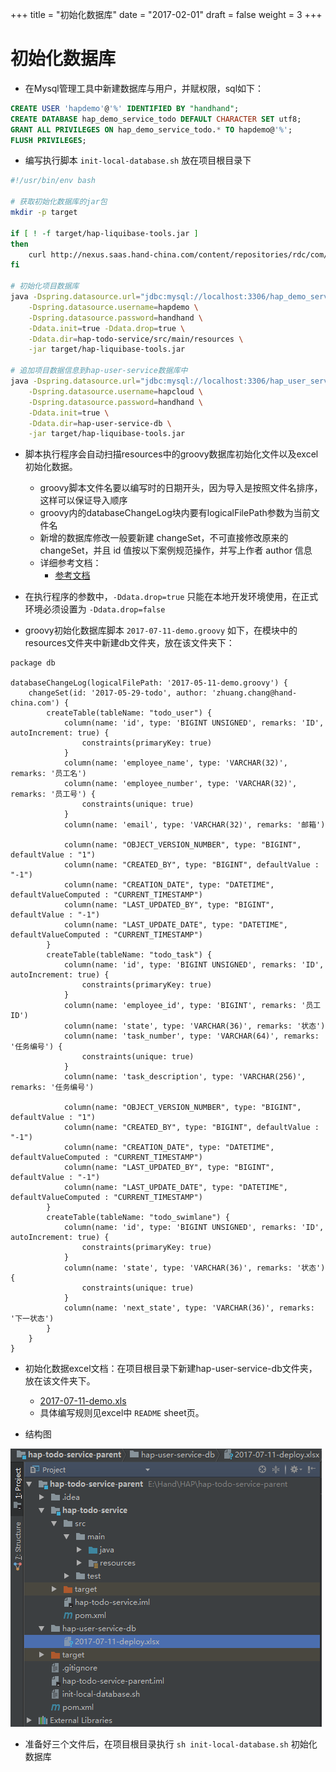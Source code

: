 +++
title = "初始化数据库"
date = "2017-02-01"
draft = false
weight = 3
+++

# 初始化数据库

- 在Mysql管理工具中新建数据库与用户，并赋权限，sql如下：

```sql
CREATE USER 'hapdemo'@'%' IDENTIFIED BY "handhand";
CREATE DATABASE hap_demo_service_todo DEFAULT CHARACTER SET utf8;
GRANT ALL PRIVILEGES ON hap_demo_service_todo.* TO hapdemo@'%';
FLUSH PRIVILEGES;
```

- 编写执行脚本 `init-local-database.sh` 放在项目根目录下

```bash
#!/usr/bin/env bash

# 获取初始化数据库的jar包
mkdir -p target

if [ ! -f target/hap-liquibase-tools.jar ]
then
    curl http://nexus.saas.hand-china.com/content/repositories/rdc/com/hand/hap/cloud/hap-liquibase-tools/1.0/hap-liquibase-tools-1.0.jar -o target/hap-liquibase-tools.jar
fi

# 初始化项目数据库
java -Dspring.datasource.url="jdbc:mysql://localhost:3306/hap_demo_service_todo?useUnicode=true&characterEncoding=utf-8&useSSL=false" \
    -Dspring.datasource.username=hapdemo \
    -Dspring.datasource.password=handhand \
    -Ddata.init=true -Ddata.drop=true \
    -Ddata.dir=hap-todo-service/src/main/resources \
    -jar target/hap-liquibase-tools.jar

# 追加项目数据信息到hap-user-service数据库中
java -Dspring.datasource.url="jdbc:mysql://localhost:3306/hap_user_service?useUnicode=true&characterEncoding=utf-8&useSSL=false" \
    -Dspring.datasource.username=hapcloud \
    -Dspring.datasource.password=handhand \
    -Ddata.init=true \
    -Ddata.dir=hap-user-service-db \
    -jar target/hap-liquibase-tools.jar
```

- 脚本执行程序会自动扫描resources中的groovy数据库初始化文件以及excel初始化数据。
    * groovy脚本文件名要以编写时的日期开头，因为导入是按照文件名排序，这样可以保证导入顺序
    * groovy内的databaseChangeLog块内要有logicalFilePath参数为当前文件名
    * 新增的数据库修改一般要新建 changeSet，不可直接修改原来的changeSet，并且 id 值按以下案例规范操作，并写上作者 author 信息
    * 详细参考文档：
        - [参考文档](https://github.com/tlberglund/groovy-liquibase/blob/master/src/test/changelog/changelog.groovy)
        
- 在执行程序的参数中，`-Ddata.drop=true` 只能在本地开发环境使用，在正式环境必须设置为 `-Ddata.drop=false`
- groovy初始化数据库脚本 `2017-07-11-demo.groovy` 如下，在模块中的resources文件夹中新建db文件夹，放在该文件夹下：

```
package db

databaseChangeLog(logicalFilePath: '2017-05-11-demo.groovy') {
    changeSet(id: '2017-05-29-todo', author: 'zhuang.chang@hand-china.com') {
        createTable(tableName: "todo_user") {
            column(name: 'id', type: 'BIGINT UNSIGNED', remarks: 'ID', autoIncrement: true) {
                constraints(primaryKey: true)
            }
            column(name: 'employee_name', type: 'VARCHAR(32)', remarks: '员工名')
            column(name: 'employee_number', type: 'VARCHAR(32)', remarks: '员工号') {
                constraints(unique: true)
            }
            column(name: 'email', type: 'VARCHAR(32)', remarks: '邮箱')

            column(name: "OBJECT_VERSION_NUMBER", type: "BIGINT", defaultValue : "1")
            column(name: "CREATED_BY", type: "BIGINT", defaultValue : "-1")
            column(name: "CREATION_DATE", type: "DATETIME", defaultValueComputed : "CURRENT_TIMESTAMP")
            column(name: "LAST_UPDATED_BY", type: "BIGINT", defaultValue : "-1")
            column(name: "LAST_UPDATE_DATE", type: "DATETIME", defaultValueComputed : "CURRENT_TIMESTAMP")
        }
        createTable(tableName: "todo_task") {
            column(name: 'id', type: 'BIGINT UNSIGNED', remarks: 'ID', autoIncrement: true) {
                constraints(primaryKey: true)
            }
            column(name: 'employee_id', type: 'BIGINT', remarks: '员工ID')
            column(name: 'state', type: 'VARCHAR(36)', remarks: '状态')
            column(name: 'task_number', type: 'VARCHAR(64)', remarks: '任务编号') {
                constraints(unique: true)
            }
            column(name: 'task_description', type: 'VARCHAR(256)', remarks: '任务编号')

            column(name: "OBJECT_VERSION_NUMBER", type: "BIGINT", defaultValue : "1")
            column(name: "CREATED_BY", type: "BIGINT", defaultValue : "-1")
            column(name: "CREATION_DATE", type: "DATETIME", defaultValueComputed : "CURRENT_TIMESTAMP")
            column(name: "LAST_UPDATED_BY", type: "BIGINT", defaultValue : "-1")
            column(name: "LAST_UPDATE_DATE", type: "DATETIME", defaultValueComputed : "CURRENT_TIMESTAMP")
        }
        createTable(tableName: "todo_swimlane") {
            column(name: 'id', type: 'BIGINT UNSIGNED', remarks: 'ID', autoIncrement: true) {
                constraints(primaryKey: true)
            }
            column(name: 'state', type: 'VARCHAR(36)', remarks: '状态') {
                constraints(unique: true)
            }
            column(name: 'next_state', type: 'VARCHAR(36)', remarks: '下一状态')
        }
    }
}
```

- 初始化数据excel文档：在项目根目录下新建hap-user-service-db文件夹，放在该文件夹下。
    * [2017-07-11-demo.xls](https://rdc.hand-china.com/gitlab/HAPCloud/hap-todo-service-parent/blob/master/hap-user-service-db/2017-07-11-deploy.xlsx)
    * 具体编写规则见excel中 `README` sheet页。
    
- 结构图

![](./images/Excel.png)

- 准备好三个文件后，在项目根目录执行 `sh init-local-database.sh` 初始化数据库